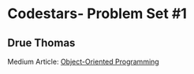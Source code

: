 # Codestars- Problem Set #1
## Drue Thomas

Medium Article: [Object-Oriented Programming](https://medium.com/@drueski/object-oriented-programming-c5279cf3954a)